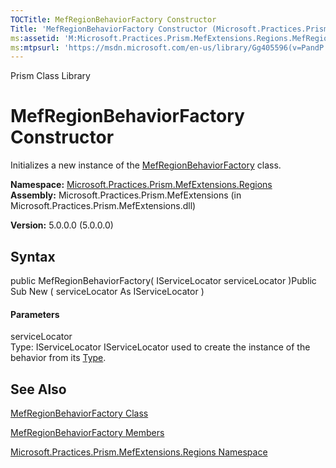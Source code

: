 ```yaml
---
TOCTitle: MefRegionBehaviorFactory Constructor
Title: 'MefRegionBehaviorFactory Constructor (Microsoft.Practices.Prism.MefExtensions.Regions)'
ms:assetid: 'M:Microsoft.Practices.Prism.MefExtensions.Regions.MefRegionBehaviorFactory.\#ctor(Microsoft.Practices.ServiceLocation.IServiceLocator)'
ms:mtpsurl: 'https://msdn.microsoft.com/en-us/library/Gg405596(v=PandP.50)'
---
```


Prism Class Library

MefRegionBehaviorFactory Constructor
====================================

Initializes a new instance of the [MefRegionBehaviorFactory](https://msdn.microsoft.com/t:microsoft.practices.prism.mefextensions.regions.mefregionbehaviorfactory) class.

**Namespace:** [Microsoft.Practices.Prism.MefExtensions.Regions](https://msdn.microsoft.com/n:microsoft.practices.prism.mefextensions.regions)
**Assembly:** Microsoft.Practices.Prism.MefExtensions (in Microsoft.Practices.Prism.MefExtensions.dll)

**Version:** 5.0.0.0 (5.0.0.0)

## Syntax


<span id="syntaxToggle"></span>public MefRegionBehaviorFactory( IServiceLocator serviceLocator )Public Sub New ( serviceLocator As IServiceLocator )
#### Parameters

serviceLocator  
Type: IServiceLocator
IServiceLocator used to create the instance of the behavior from its [Type](http://msdn2.microsoft.com/en-us/library/42892f65).

See Also
--------


[MefRegionBehaviorFactory Class](https://msdn.microsoft.com/t:microsoft.practices.prism.mefextensions.regions.mefregionbehaviorfactory)

[MefRegionBehaviorFactory Members](https://msdn.microsoft.com/allmembers.t:microsoft.practices.prism.mefextensions.regions.mefregionbehaviorfactory)

[Microsoft.Practices.Prism.MefExtensions.Regions Namespace](https://msdn.microsoft.com/n:microsoft.practices.prism.mefextensions.regions)
